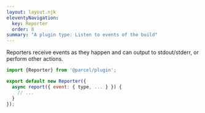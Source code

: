 ```yaml
---
layout: layout.njk
eleventyNavigation:
  key: Reporter
  order: 8
summary: "A plugin type: Listen to events of the build"
---
```


Reporters receive events as they happen and can output to stdout/stderr,
or perform other actions.

```js
import {Reporter} from '@parcel/plugin';

export default new Reporter({
  async report({ event: { type, ... } }) {
    // ...
  }
});
```
